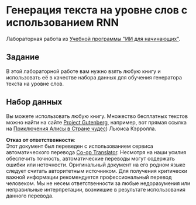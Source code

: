<!--
CO_OP_TRANSLATOR_METADATA:
{
  "original_hash": "439e12796197a90e7623d4c9c057b9c2",
  "translation_date": "2025-08-26T06:36:41+00:00",
  "source_file": "lessons/5-NLP/17-GenerativeNetworks/lab/README.md",
  "language_code": "ru"
}
-->
# Генерация текста на уровне слов с использованием RNN

Лабораторная работа из [Учебной программы "ИИ для начинающих"](https://github.com/microsoft/ai-for-beginners).

## Задание

В этой лабораторной работе вам нужно взять любую книгу и использовать её в качестве набора данных для обучения генератора текста на уровне слов.

## Набор данных

Вы можете использовать любую книгу. Множество бесплатных текстов можно найти на сайте [Project Gutenberg](https://www.gutenberg.org/), например, вот прямая ссылка на [Приключения Алисы в Стране чудес](https://www.gutenberg.org/files/11/11-0.txt)) Льюиса Кэрролла.

**Отказ от ответственности**:  
Этот документ был переведен с использованием сервиса автоматического перевода [Co-op Translator](https://github.com/Azure/co-op-translator). Несмотря на наши усилия обеспечить точность, автоматические переводы могут содержать ошибки или неточности. Оригинальный документ на его родном языке следует считать авторитетным источником. Для получения критически важной информации рекомендуется профессиональный перевод человеком. Мы не несем ответственности за любые недоразумения или неправильные интерпретации, возникшие в результате использования данного перевода.